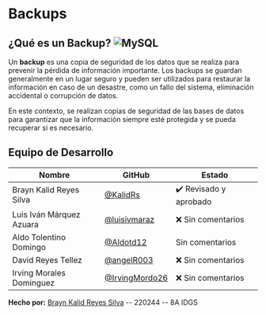  
# Backups

## ¿Qué es un Backup? ![MySQL](https://img.shields.io/badge/MySQL-00000F?style=for-the-badge&logo=mysql&logoColor=white)


Un **backup** es una copia de seguridad de los datos que se realiza para prevenir la pérdida de información importante. Los backups se guardan generalmente en un lugar seguro y pueden ser utilizados para restaurar la información en caso de un desastre, como un fallo del sistema, eliminación accidental o corrupción de datos.

En este contexto, se realizan copias de seguridad de las bases de datos para garantizar que la información siempre esté protegida y se pueda recuperar si es necesario.



## Equipo de Desarrollo
| Nombre | GitHub | Estado |
|--------|--------|--------|
| Brayn Kalid Reyes Silva | [@KalidRs](https://github.com/KalidRs) | ✔️  Revisado y aprobado |
| Luis Iván Márquez Azuara | [@luisivmaraz](https://github.com/luisivmaraz) | ❌ Sin comentarios |
| Aldo Tolentino Domingo | [@Aldotd12](https://github.com/Aldotd12) | Sin comentarios |
| David Reyes Tellez | [@angelR003](https://github.com/angelR003) | ❌ Sin comentarios |
| Irving Morales Dominguez | [@IrvingMordo26](https://github.com/IrvingMordo26) | ❌ Sin comentarios |

**Hecho por:**  [Brayn Kalid Reyes Silva](https://github.com/KalidRs) -- 220244 -- 8A IDGS